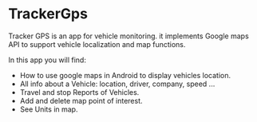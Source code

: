 # TrackerGps
Tracker GPS is an app for vehicle monitoring. it implements Google maps API to support vehicle localization and map functions.

In this app you will find:

- How to use google maps in Android to display vehicles location.
- All info about a Vehicle: location, driver, company, speed ...
- Travel and stop Reports of Vehicles.
- Add and delete map point of interest.
- See Units in map.
